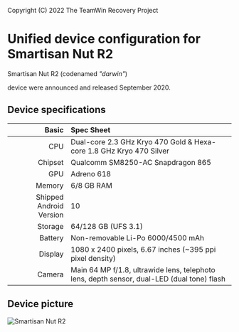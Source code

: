 Copyright (C) 2022 The TeamWin Recovery Project

Unified device configuration for Smartisan Nut R2
=========================================

Smartisan Nut R2 (codenamed _"darwin"_)

device were announced and released September 2020.

## Device specifications

Basic   | Spec Sheet
-------:|:-------------------------
CPU     | Dual-core 2.3 GHz Kryo 470 Gold & Hexa-core 1.8 GHz Kryo 470 Silver
Chipset | Qualcomm SM8250-AC Snapdragon 865
GPU     | Adreno 618
Memory  | 6/8 GB RAM
Shipped Android Version | 10
Storage | 64/128 GB (UFS 3.1)
Battery | Non-removable Li-Po 6000/4500 mAh
Display | 1080 x 2400 pixels, 6.67 inches (~395 ppi pixel density)
Camera  | Main 64 MP f/1.8, ultrawide lens, telephoto lens, depth sensor, dual-LED (dual tone) flash

## Device picture

![Smartisan Nut R2](https://resource.smartisan.com/resource/623bad86546352a2035ec704e2faf041.png?x-oss-process=image/resize,w_1054/format,webp "Smartisan Nut R2")
